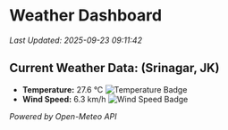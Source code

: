 
# Weather Dashboard

_Last Updated: 2025-09-23 09:11:42_

## Current Weather Data: (Srinagar, JK)
- **Temperature:** 27.6 °C ![Temperature Badge](https://img.shields.io/badge/Temperature-Medium%20Temp-green)
- **Wind Speed:** 6.3 km/h ![Wind Speed Badge](https://img.shields.io/badge/Wind%20Speed-Light%20Wind-blue)

*Powered by Open-Meteo API*
